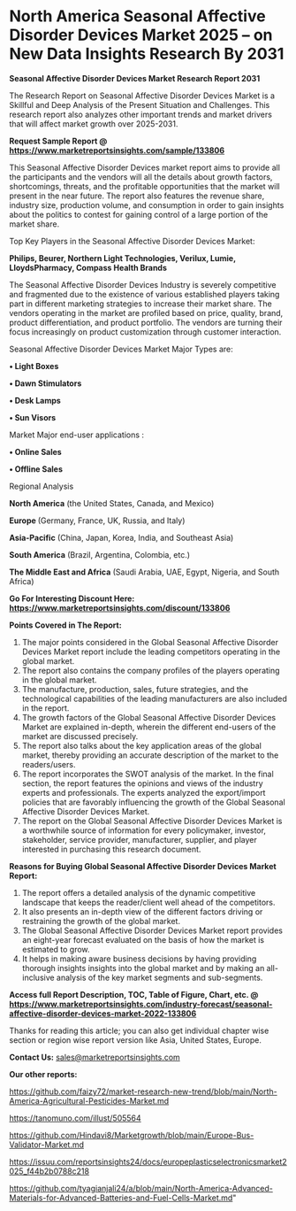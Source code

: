# North America Seasonal Affective Disorder Devices Market 2025 – on New Data Insights Research By 2031

<strong>Seasonal Affective Disorder Devices Market Research Report 2031</strong>

The Research Report on Seasonal Affective Disorder Devices Market is a Skillful and Deep Analysis of the Present Situation and Challenges. This research report also analyzes other important trends and market drivers that will affect market growth over 2025-2031.

<strong>Request Sample Report @ <a href=https://www.marketreportsinsights.com/sample/133806>https://www.marketreportsinsights.com/sample/133806</a></strong>

This Seasonal Affective Disorder Devices market report aims to provide all the participants and the vendors will all the details about growth factors, shortcomings, threats, and the profitable opportunities that the market will present in the near future. The report also features the revenue share, industry size, production volume, and consumption in order to gain insights about the politics to contest for gaining control of a large portion of the market share.

Top Key Players in the Seasonal Affective Disorder Devices Market:

<strong>Philips, Beurer, Northern Light Technologies, Verilux, Lumie, LloydsPharmacy, Compass Health Brands</strong>

The Seasonal Affective Disorder Devices Industry is severely competitive and fragmented due to the existence of various established players taking part in different marketing strategies to increase their market share. The vendors operating in the market are profiled based on price, quality, brand, product differentiation, and product portfolio. The vendors are turning their focus increasingly on product customization through customer interaction.

Seasonal Affective Disorder Devices Market Major Types are:

<strong>• Light Boxes

• Dawn Stimulators

• Desk Lamps

• Sun Visors</strong>

Market Major end-user applications :

<strong>• Online Sales

• Offline Sales</strong>

Regional Analysis

</u><strong><b>North America</b></strong> (the United States, Canada, and Mexico)

<strong><b>Europe </b></strong>(Germany, France, UK, Russia, and Italy)

<strong><b>Asia-Pacific</b></strong> (China, Japan, Korea, India, and Southeast Asia)

<strong><b>South America</b></strong> (Brazil, Argentina, Colombia, etc.)

<strong><b>The Middle East and Africa</b></strong> (Saudi Arabia, UAE, Egypt, Nigeria, and South Africa)

<strong>Go For Interesting Discount Here: <a href=https://www.marketreportsinsights.com/discount/133806>https://www.marketreportsinsights.com/discount/133806</a></strong>

<strong>Points Covered in The Report:</strong>
<ol>
  <li>The major points considered in the Global Seasonal Affective Disorder Devices Market report include the leading competitors operating in the global market.</li>
  <li>The report also contains the company profiles of the players operating in the global market.</li>
  <li>The manufacture, production, sales, future strategies, and the technological capabilities of the leading manufacturers are also included in the report.</li>
  <li>The growth factors of the Global Seasonal Affective Disorder Devices Market are explained in-depth, wherein the different end-users of the market are discussed precisely.</li>
  <li>The report also talks about the key application areas of the global market, thereby providing an accurate description of the market to the readers/users.</li>
  <li>The report incorporates the SWOT analysis of the market. In the final section, the report features the opinions and views of the industry experts and professionals. The experts analyzed the export/import policies that are favorably influencing the growth of the Global Seasonal Affective Disorder Devices Market.</li>
  <li>The report on the Global Seasonal Affective Disorder Devices Market is a worthwhile source of information for every policymaker, investor, stakeholder, service provider, manufacturer, supplier, and player interested in purchasing this research document.</li>
</ol>
<strong>Reasons for Buying Global Seasonal Affective Disorder Devices Market Report:</strong>

<ol>
  <li>The report offers a detailed analysis of the dynamic competitive landscape that keeps the reader/client well ahead of the competitors.</li>
  <li>It also presents an in-depth view of the different factors driving or restraining the growth of the global market.</li>
  <li>The Global Seasonal Affective Disorder Devices Market report provides an eight-year forecast evaluated on the basis of how the market is estimated to grow.</li>
  <li>It helps in making aware business decisions by having providing thorough insights insights into the global market and by making an all-inclusive analysis of the key market segments and sub-segments.</li>
</ol>
<strong>Access full Report Description, TOC, Table of Figure, Chart, etc. @ <a href=https://www.marketreportsinsights.com/industry-forecast/seasonal-affective-disorder-devices-market-2022-133806>https://www.marketreportsinsights.com/industry-forecast/seasonal-affective-disorder-devices-market-2022-133806</a></strong>


Thanks for reading this article; you can also get individual chapter wise section or region wise report version like Asia, United States, Europe.

<strong>Contact Us:</strong>
sales@marketreportsinsights.com

<strong>Our other reports:</strong>

<a href=https://github.com/faizy72/market-research-new-trend/blob/main/North-America-Agricultural-Pesticides-Market.md>https://github.com/faizy72/market-research-new-trend/blob/main/North-America-Agricultural-Pesticides-Market.md</a>

<a href=https://tanomuno.com/illust/505564>https://tanomuno.com/illust/505564</a>

<a href=https://github.com/Hindavi8/Marketgrowth/blob/main/Europe-Bus-Validator-Market.md>https://github.com/Hindavi8/Marketgrowth/blob/main/Europe-Bus-Validator-Market.md</a>

<a href=https://issuu.com/reportsinsights24/docs/europeplasticselectronicsmarket2025_f44b2b0788c218>https://issuu.com/reportsinsights24/docs/europeplasticselectronicsmarket2025_f44b2b0788c218</a>

<a href=https://github.com/tyagianjali24/a/blob/main/North-America-Advanced-Materials-for-Advanced-Batteries-and-Fuel-Cells-Market.md>https://github.com/tyagianjali24/a/blob/main/North-America-Advanced-Materials-for-Advanced-Batteries-and-Fuel-Cells-Market.md</a>"

